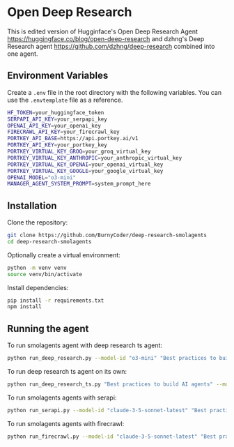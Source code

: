 # Open Deep Research

This is edited version of Hugginface's Open Deep Research Agent https://huggingface.co/blog/open-deep-research and dzhng's Deep Research agent https://github.com/dzhng/deep-research combined into one agent.

## Environment Variables

Create a `.env` file in the root directory with the following variables. You can use the `.envtemplate` file as a reference.

```bash
HF_TOKEN=your_huggingface_token
SERPAPI_API_KEY=your_serpapi_key
OPENAI_API_KEY=your_openai_key
FIRECRAWL_API_KEY=your_firecrawl_key
PORTKEY_API_BASE=https://api.portkey.ai/v1
PORTKEY_API_KEY=your_portkey_key
PORTKEY_VIRTUAL_KEY_GROQ=your_groq_virtual_key
PORTKEY_VIRTUAL_KEY_ANTHROPIC=your_anthropic_virtual_key
PORTKEY_VIRTUAL_KEY_OPENAI=your_openai_virtual_key
PORTKEY_VIRTUAL_KEY_GOOGLE=your_google_virtual_key
OPENAI_MODEL="o3-mini"
MANAGER_AGENT_SYSTEM_PROMPT=system_prompt_here
```

## Installation

Clone the repository:
```bash
git clone https://github.com/BurnyCoder/deep-research-smolagents
cd deep-research-smolagents
```

Optionally create a virtual environment:
```bash
python -m venv venv
source venv/bin/activate
```

Install dependencies:
```bash
pip install -r requirements.txt
npm install
```

## Running the agent

To run smolagents agent with deep research ts agent:

```bash
python run_deep_research.py --model-id "o3-mini" "Best practices to build AI agents"
```

To run deep research ts agent on its own:
```bash
python run_deep_research_ts.py "Best practices to build AI agents" --model-id "o3-mini" --b 2 --d 2
```

To run smolagents agents with serapi:
```bash
python run_serapi.py --model-id "claude-3-5-sonnet-latest" "Best practices to build AI agents"
```

To run smolagents agents with firecrawl:
```bash
python run_firecrawl.py --model-id "claude-3-5-sonnet-latest" "Best practices to build AI agents"
```

